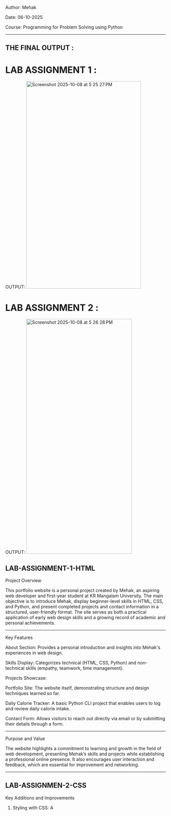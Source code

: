Author: Mehak

Date: 06-10-2025

Course: Programming for Problem Solving using Python

---

## THE FINAL OUTPUT :
# LAB ASSIGNMENT 1 :
OUTPUT: <img width="360" height="651" alt="Screenshot 2025-10-08 at 5 25 27 PM" src="https://github.com/user-attachments/assets/31688410-cd9b-4f35-bc79-f0ac4c8a5dfc" />

# LAB ASSIGNMENT 2 :
OUTPUT: <img width="331" height="737" alt="Screenshot 2025-10-08 at 5 26 28 PM" src="https://github.com/user-attachments/assets/fc27584e-ac64-4cab-8de1-3a008965fc23" />










## LAB-ASSIGNMENT-1-HTML
Project Overview

This portfolio website is a personal project created by Mehak, an aspiring web developer and first-year student at KR Mangalam University. 
The main objective is to introduce Mehak, display beginner-level skills in HTML, CSS, and Python, and present completed projects and contact information in a structured, user-friendly format.
The site serves as both a practical application of early web design skills and a growing record of academic and personal achievements.

---

Key Features

About Section: Provides a personal introduction and insights into Mehak's experiences in web design.

Skills Display: Categorizes technical (HTML, CSS, Python) and non-technical skills (empathy, teamwork, time management).

Projects Showcase:

Portfolio Site: The website itself, demonstrating structure and design techniques learned so far.

Daily Calorie Tracker: A basic Python CLI project that enables users to log and review daily calorie intake.

Contact Form: Allows visitors to reach out directly via email or by submitting their details through a form.

---

Purpose and Value

The website highlights a commitment to learning and growth in the field of web development, presenting Mehak’s skills and projects while establishing a professional online presence.
It also encourages user interaction and feedback, which are essential for improvement and networking.

---

## LAB-ASSIGNMEN-2-CSS

Key Additions and Improvements

1. Styling with CSS: A <style> block has been added, providing custom colors, improved fonts, and alignment.
   This includes background colors for main sections, stylized navigation, a circular and centered profile image, max-width for main content, and table presentation improvements.
2. Image Presentation: The profile image now appears centered and circular using border-radius:50% and the .center class, making the layout more visually appealing.
3. Form Button Styling: Submit and reset buttons are now styled with background and text colors, offering a more attractive and noticeable appearance.
4. Overall Layout: All content is more consistently aligned, visually separated, and easier to navigate through the use of CSS, with additional margin/padding for main and section elements.
5. Table and Section Headings: Better use of headings and visual separation of technical and non-technical skills.
6. Minor Adjustments: Main content now sits within a constrained width and is centered, improving the reading experience, while most section titles are more consistent and color-themed.

---

Files in Repository

LAB1/labassignment1(html) : use of html only to create a portfolio website.

LAB2/labassignment1(CSS) : use of css to style the "labassignment1(html)"

---

LEARNING OUTCOME

1. Logical Thinking
2. Creativity and Adaptability
3. Understanding the User Perspective
4. Parallel Thinking








